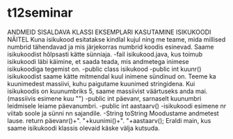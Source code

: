 # t12seminar
ANDMEID SISALDAVA KLASSI EKSEMPLARI KASUTAMINE ISIKUKOODI NÄITEL
Kuna isikukood esitatakse kindlal kujul ning me teame, mida millised numbrid tähendavad ja mis järjekorras numbrid koodis esinevad. Saame
isikukoodist hõlpsasti kätte sünniaja.
-fail isikukood.java, kus toimub isikukoodi läbi käimine, et saada teada, mis andmetega inimese isikukoodiga tegemist on.
-public class isikukood
-public int kuunr()
isikukoodist saame kätte mitmendal kuul inimene sündinud on. Teeme ka kuunimedest massiivi, kuhu
paigutame kuunimed stringidena. Kui isikukoodis on kuunumbriks 5, saame massiivist väärtuseks anda mai.(massiivis esimene kuu "") 
-public int päevanr, sarnaselt kuunumbri leidmisele leiame päevanumbri.
-public int aastaarv()
-isikukoodi esimene nr viitab soole ja sünni nn sajandile.
-String toString
Moodustame andmetest lause. return päevanr()+". "+kuunimi()+". "+aastaarv();
Eraldi main, kus saame isikukoodi klassis olevaid käske välja kutsuda. 
